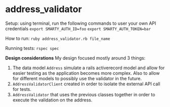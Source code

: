 # address_validator

Setup:
using terminal, run the following commands to user your own API credentials
`export SMARTY_AUTH_ID=foo`
`export SMARTY_AUTH_TOKEN=bar`

How to run:
`ruby address_validator.rb file_name`

Running tests:
`rspec spec`

**Design considerations**
My design focused mostly around 3 things:
1. The data model `Address` simulate a rails activerecord model and allow for easier testing as the application becomes more complex. Also to allow for different models to possibly use the validator in the future.
2. `AddressValidatorClient` created in order to isolate the external API call for tests.
3. `AddressValidator` that uses the previous classes together in order to execute the validation on the address.   